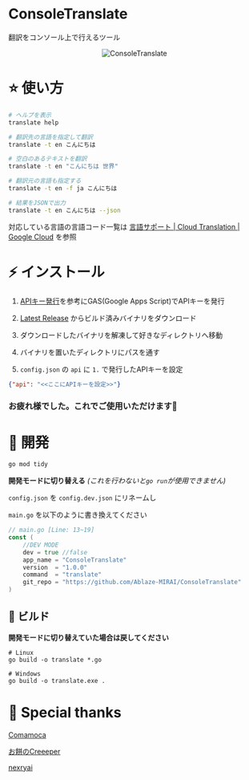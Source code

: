 # ConsoleTranslate

翻訳をコンソール上で行えるツール

<div align="center">

![ConsoleTranslate](./docs/main.gif)

</div>

# ⭐ 使い方

```bash
# ヘルプを表示
translate help

# 翻訳先の言語を指定して翻訳
translate -t en こんにちは

# 空白のあるテキストを翻訳
translate -t en "こんにちは 世界"

# 翻訳元の言語も指定する
translate -t en -f ja こんにちは

# 結果をJSONで出力
translate -t en こんにちは --json
```

対応している言語の言語コード一覧は [言語サポート  |  Cloud Translation  |  Google Cloud](https://cloud.google.com/translate/docs/languages) を参照

# ⚡ インストール

1. [APIキー発行](./API.md)を参考にGAS(Google Apps Script)でAPIキーを発行

2. [Latest Release](https://github.com/Ablaze-MIRAI/ConsoleTranslate/releases) からビルド済みバイナリをダウンロード

3. ダウンロードしたバイナリを解凍して好きなディレクトリへ移動

4. バイナリを置いたディレクトリにパスを通す

5. `config.json` の `api` に `1.` で発行したAPIキーを設定

```json
{"api": "<<ここにAPIキーを設定>>"}
```

### お疲れ様でした。これでご使用いただけます🎉

# 🌠 開発

```bash
go mod tidy
```

**開発モードに切り替える** *(これを行わないと`go run`が使用できません)*

`config.json` を `config.dev.json` にリネームし

`main.go` を以下のように書き換えてください

```go
// main.go [Line: 13~19]
const (
    //DEV MODE
	dev = true //false
	app_name = "ConsoleTranslate"
	version  = "1.0.0"
	command  = "translate"
	git_repo = "https://github.com/Ablaze-MIRAI/ConsoleTranslate"
)
```

## 🔧 ビルド

**開発モードに切り替えていた場合は戻してください**

```
# Linux
go build -o translate *.go

# Windows
go build -o translate.exe .
```

# 💌 Special thanks

[Comamoca](https://github.com/Comamoca)

[お餅のCreeeper](https://github.com/creeper-0910)

[nexryai](https://github.com/nexryai)

